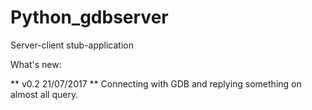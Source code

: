 # Python_gdbserver


Server-client stub-application

What's new:

** v0.2 21/07/2017 **
Connecting with GDB and replying something on almost all query.